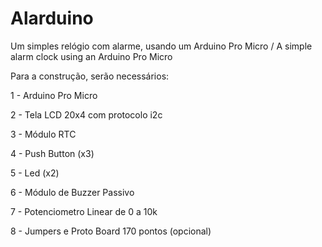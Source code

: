 # Alarduino
Um simples relógio com alarme, usando um Arduino Pro Micro / A simple alarm clock using an Arduino Pro Micro


Para a construção, serão necessários:


  1 - Arduino Pro Micro
  
  2 - Tela LCD 20x4 com protocolo i2c
  
  3 - Módulo RTC 
  
  4 - Push Button (x3)
  
  5 - Led (x2)
  
  6 - Módulo de Buzzer Passivo
  
  7 - Potenciometro Linear de 0 a 10k
  
  8 - Jumpers e Proto Board 170 pontos (opcional)
  
